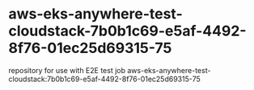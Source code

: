 # aws-eks-anywhere-test-cloudstack-7b0b1c69-e5af-4492-8f76-01ec25d69315-75
repository for use with E2E test job aws-eks-anywhere-test-cloudstack:7b0b1c69-e5af-4492-8f76-01ec25d69315-75
